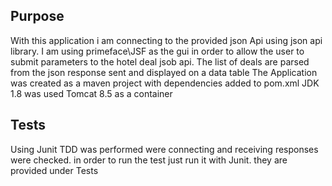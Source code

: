 ## Purpose
With this application i am connecting to the provided json Api using json api library.
I am using primeface\JSF as the gui in order to allow the user to submit parameters to the hotel deal jsob api.
The list of deals are parsed from the json response sent and displayed on a data table
The Application was created as a maven project with dependencies added to pom.xml
JDK 1.8 was used 
Tomcat 8.5 as a container 

## Tests
Using Junit TDD was performed were connecting and receiving responses were checked.
in order to run the test just run it with Junit. they are provided under Tests